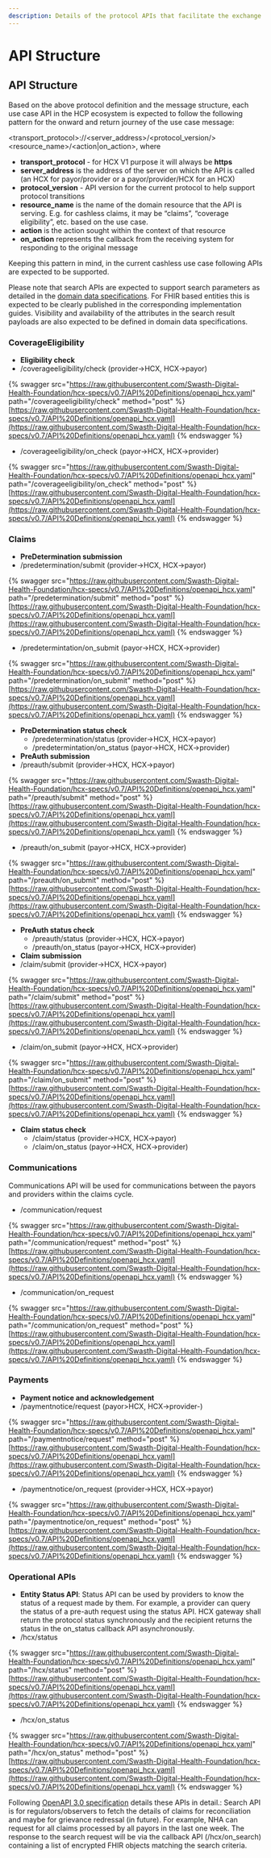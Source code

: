 ```yaml
---
description: Details of the protocol APIs that facilitate the exchange
---
```


# API Structure

## API Structure

Based on the above protocol definition and the message structure, each use case API in the HCP ecosystem is expected to follow the following pattern for the onward and return journey of the use case message:

\<transport\_protocol>://\<server\_address>/\<protocol\_version/>\<resource\_name>/\<action|on\_action>, where

* **transport\_protocol** - for HCX V1 purpose it will always be **https**
* **server\_address** is the address of the server on which the API is called (an HCX for payor/provider or a payor/provider/HCX for an HCX)
* **protocol\_version** - API version for the current protocol to help support protocol transitions
* **resource\_name** is the name of the domain resource that the API is serving. E.g. for cashless claims, it may be “claims”, “coverage eligibility”, etc. based on the use case.
* **action** is the action sought within the context of that resource
* **on\_action** represents the callback from the receiving system for responding to the original message

Keeping this pattern in mind, in the current cashless use case following APIs are expected to be supported.

Please note that search APIs are expected to support search parameters as detailed in the [domain data specifications](broken-reference). For FHIR based entities this is expected to be clearly published in the corresponding implementation guides. Visibility and availability of the attributes in the search result payloads are also expected to be defined in domain data specifications.

### **CoverageEligibility**

* **Eligibility check**
* /coverageeligibility/check (provider->HCX, HCX->payor)

{% swagger src="https://raw.githubusercontent.com/Swasth-Digital-Health-Foundation/hcx-specs/v0.7/API%20Definitions/openapi_hcx.yaml" path="/coverageeligibility/check" method="post" %}
[https://raw.githubusercontent.com/Swasth-Digital-Health-Foundation/hcx-specs/v0.7/API%20Definitions/openapi_hcx.yaml](https://raw.githubusercontent.com/Swasth-Digital-Health-Foundation/hcx-specs/v0.7/API%20Definitions/openapi_hcx.yaml)
{% endswagger %}

* /coverageeligibility/on\_check (payor->HCX, HCX->provider)

{% swagger src="https://raw.githubusercontent.com/Swasth-Digital-Health-Foundation/hcx-specs/v0.7/API%20Definitions/openapi_hcx.yaml" path="/coverageeligibility/on_check" method="post" %}
[https://raw.githubusercontent.com/Swasth-Digital-Health-Foundation/hcx-specs/v0.7/API%20Definitions/openapi_hcx.yaml](https://raw.githubusercontent.com/Swasth-Digital-Health-Foundation/hcx-specs/v0.7/API%20Definitions/openapi_hcx.yaml)
{% endswagger %}

### **Claims**

* **PreDetermination submission**
* /predetermination/submit (provider->HCX, HCX->payor)

{% swagger src="https://raw.githubusercontent.com/Swasth-Digital-Health-Foundation/hcx-specs/v0.7/API%20Definitions/openapi_hcx.yaml" path="/predetermination/submit" method="post" %}
[https://raw.githubusercontent.com/Swasth-Digital-Health-Foundation/hcx-specs/v0.7/API%20Definitions/openapi_hcx.yaml](https://raw.githubusercontent.com/Swasth-Digital-Health-Foundation/hcx-specs/v0.7/API%20Definitions/openapi_hcx.yaml)
{% endswagger %}

* /predetermintation/on\_submit (payor->HCX, HCX->provider)

{% swagger src="https://raw.githubusercontent.com/Swasth-Digital-Health-Foundation/hcx-specs/v0.7/API%20Definitions/openapi_hcx.yaml" path="/predetermination/on_submit" method="post" %}
[https://raw.githubusercontent.com/Swasth-Digital-Health-Foundation/hcx-specs/v0.7/API%20Definitions/openapi_hcx.yaml](https://raw.githubusercontent.com/Swasth-Digital-Health-Foundation/hcx-specs/v0.7/API%20Definitions/openapi_hcx.yaml)
{% endswagger %}

* **PreDetermination status check**
  * /predetermination/status (provider->HCX, HCX->payor)
  * /predetermintation/on\_status (payor->HCX, HCX->provider)
* **PreAuth submission**
* /preauth/submit (provider->HCX, HCX->payor)

{% swagger src="https://raw.githubusercontent.com/Swasth-Digital-Health-Foundation/hcx-specs/v0.7/API%20Definitions/openapi_hcx.yaml" path="/preauth/submit" method="post" %}
[https://raw.githubusercontent.com/Swasth-Digital-Health-Foundation/hcx-specs/v0.7/API%20Definitions/openapi_hcx.yaml](https://raw.githubusercontent.com/Swasth-Digital-Health-Foundation/hcx-specs/v0.7/API%20Definitions/openapi_hcx.yaml)
{% endswagger %}

* /preauth/on\_submit (payor->HCX, HCX->provider)

{% swagger src="https://raw.githubusercontent.com/Swasth-Digital-Health-Foundation/hcx-specs/v0.7/API%20Definitions/openapi_hcx.yaml" path="/preauth/on_submit" method="post" %}
[https://raw.githubusercontent.com/Swasth-Digital-Health-Foundation/hcx-specs/v0.7/API%20Definitions/openapi_hcx.yaml](https://raw.githubusercontent.com/Swasth-Digital-Health-Foundation/hcx-specs/v0.7/API%20Definitions/openapi_hcx.yaml)
{% endswagger %}

* **PreAuth status check**
  * /preauth/status (provider->HCX, HCX->payor)
  * /preauth/on\_status (payor->HCX, HCX->provider)
* **Claim submission**
* /claim/submit (provider->HCX, HCX->payor)

{% swagger src="https://raw.githubusercontent.com/Swasth-Digital-Health-Foundation/hcx-specs/v0.7/API%20Definitions/openapi_hcx.yaml" path="/claim/submit" method="post" %}
[https://raw.githubusercontent.com/Swasth-Digital-Health-Foundation/hcx-specs/v0.7/API%20Definitions/openapi_hcx.yaml](https://raw.githubusercontent.com/Swasth-Digital-Health-Foundation/hcx-specs/v0.7/API%20Definitions/openapi_hcx.yaml)
{% endswagger %}

* /claim/on\_submit (payor->HCX, HCX->provider)

{% swagger src="https://raw.githubusercontent.com/Swasth-Digital-Health-Foundation/hcx-specs/v0.7/API%20Definitions/openapi_hcx.yaml" path="/claim/on_submit" method="post" %}
[https://raw.githubusercontent.com/Swasth-Digital-Health-Foundation/hcx-specs/v0.7/API%20Definitions/openapi_hcx.yaml](https://raw.githubusercontent.com/Swasth-Digital-Health-Foundation/hcx-specs/v0.7/API%20Definitions/openapi_hcx.yaml)
{% endswagger %}

* **Claim status check**
  * /claim/status (provider->HCX, HCX->payor)
  * /claim/on\_status (payor->HCX, HCX->provider)

### **Communications**

Communications API will be used for communications between the payors and providers within the claims cycle.

* /communication/request

{% swagger src="https://raw.githubusercontent.com/Swasth-Digital-Health-Foundation/hcx-specs/v0.7/API%20Definitions/openapi_hcx.yaml" path="/communication/request" method="post" %}
[https://raw.githubusercontent.com/Swasth-Digital-Health-Foundation/hcx-specs/v0.7/API%20Definitions/openapi_hcx.yaml](https://raw.githubusercontent.com/Swasth-Digital-Health-Foundation/hcx-specs/v0.7/API%20Definitions/openapi_hcx.yaml)
{% endswagger %}

* /communication/on\_request

{% swagger src="https://raw.githubusercontent.com/Swasth-Digital-Health-Foundation/hcx-specs/v0.7/API%20Definitions/openapi_hcx.yaml" path="/communication/on_request" method="post" %}
[https://raw.githubusercontent.com/Swasth-Digital-Health-Foundation/hcx-specs/v0.7/API%20Definitions/openapi_hcx.yaml](https://raw.githubusercontent.com/Swasth-Digital-Health-Foundation/hcx-specs/v0.7/API%20Definitions/openapi_hcx.yaml)
{% endswagger %}

### **Payments**

* **Payment notice and acknowledgement**
* /paymentnotice/request (payor>HCX, HCX->provider-)

{% swagger src="https://raw.githubusercontent.com/Swasth-Digital-Health-Foundation/hcx-specs/v0.7/API%20Definitions/openapi_hcx.yaml" path="/paymentnotice/request" method="post" %}
[https://raw.githubusercontent.com/Swasth-Digital-Health-Foundation/hcx-specs/v0.7/API%20Definitions/openapi_hcx.yaml](https://raw.githubusercontent.com/Swasth-Digital-Health-Foundation/hcx-specs/v0.7/API%20Definitions/openapi_hcx.yaml)
{% endswagger %}

* /paymentnotice/on\_request (provider->HCX, HCX->payor)

{% swagger src="https://raw.githubusercontent.com/Swasth-Digital-Health-Foundation/hcx-specs/v0.7/API%20Definitions/openapi_hcx.yaml" path="/paymentnotice/on_request" method="post" %}
[https://raw.githubusercontent.com/Swasth-Digital-Health-Foundation/hcx-specs/v0.7/API%20Definitions/openapi_hcx.yaml](https://raw.githubusercontent.com/Swasth-Digital-Health-Foundation/hcx-specs/v0.7/API%20Definitions/openapi_hcx.yaml)
{% endswagger %}

### **Operational APIs**

* **Entity Status API**: Status API can be used by providers to know the status of a request made by them. For example, a provider can query the status of a pre-auth request using the status API. HCX gateway shall return the protocol status synchronously and the recipient returns the status in the on\_status callback API asynchronously.
* /hcx/status

{% swagger src="https://raw.githubusercontent.com/Swasth-Digital-Health-Foundation/hcx-specs/v0.7/API%20Definitions/openapi_hcx.yaml" path="/hcx/status" method="post" %}
[https://raw.githubusercontent.com/Swasth-Digital-Health-Foundation/hcx-specs/v0.7/API%20Definitions/openapi_hcx.yaml](https://raw.githubusercontent.com/Swasth-Digital-Health-Foundation/hcx-specs/v0.7/API%20Definitions/openapi_hcx.yaml)
{% endswagger %}

* /hcx/on\_status

{% swagger src="https://raw.githubusercontent.com/Swasth-Digital-Health-Foundation/hcx-specs/v0.7/API%20Definitions/openapi_hcx.yaml" path="/hcx/on_status" method="post" %}
[https://raw.githubusercontent.com/Swasth-Digital-Health-Foundation/hcx-specs/v0.7/API%20Definitions/openapi_hcx.yaml](https://raw.githubusercontent.com/Swasth-Digital-Health-Foundation/hcx-specs/v0.7/API%20Definitions/openapi_hcx.yaml)
{% endswagger %}

Following [OpenAPI 3.0 specification](https://raw.githubusercontent.com/Swasth-Digital-Health-Foundation/hcx-specs/v0.7/API%20Definitions/openapi\_hcx.yaml) details these APIs in detail.: Search API is for regulators/observers to fetch the details of claims for reconciliation and maybe for grievance redressal (in future). For example, NHA can request for all claims processed by all payors in the last one week. The response to the search request will be via the callback API (/hcx/on\_search) containing a list of encrypted FHIR objects matching the search criteria.
